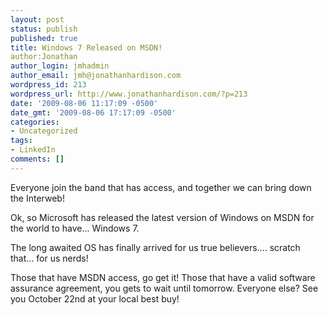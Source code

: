 ```yaml
---
layout: post
status: publish
published: true
title: Windows 7 Released on MSDN!
author:Jonathan
author_login: jmhadmin
author_email: jmh@jonathanhardison.com
wordpress_id: 213
wordpress_url: http://www.jonathanhardison.com/?p=213
date: '2009-08-06 11:17:09 -0500'
date_gmt: '2009-08-06 17:17:09 -0500'
categories:
- Uncategorized
tags:
- LinkedIn
comments: []
---
```

Everyone join the band that has access, and together we can bring down the Interweb!

Ok, so Microsoft has released the latest version of Windows on MSDN for the world to have... Windows 7.

The long awaited OS has finally arrived for us true believers.... scratch that... for us nerds!

Those that have MSDN access, go get it!
Those that have a valid software assurance agreement, you gets to wait until tomorrow.
Everyone else? See you October 22nd at your local best buy!
